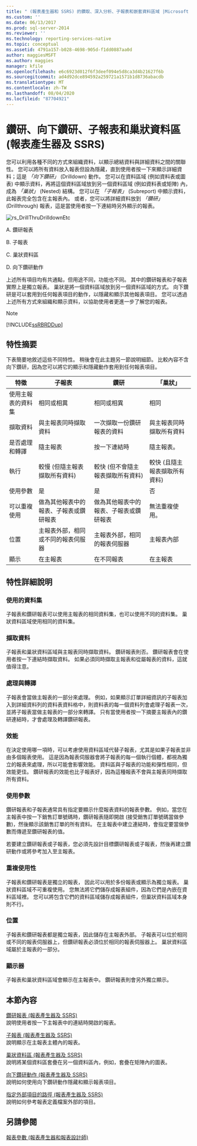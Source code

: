 ```yaml
---
title: " (報表產生器和 SSRS) 的鑽取、深入分析、子報表和嵌套資料區域 |Microsoft Docs"
ms.custom: ''
ms.date: 06/13/2017
ms.prod: sql-server-2014
ms.reviewer: ''
ms.technology: reporting-services-native
ms.topic: conceptual
ms.assetid: 4791a157-b028-4698-905d-f1dd0887aa0d
author: maggiesMSFT
ms.author: maggies
manager: kfile
ms.openlocfilehash: e6c6923d012f6f3deef094e5d8ca3d4b21627f6b
ms.sourcegitcommit: ad4d92dce894592a259721a1571b1d8736abacdb
ms.translationtype: MT
ms.contentlocale: zh-TW
ms.lasthandoff: 08/04/2020
ms.locfileid: "87704921"
---
```

# <a name="drillthrough-drilldown-subreports-and-nested-data-regions-report-builder-and-ssrs"></a>鑽研、向下鑽研、子報表和巢狀資料區 (報表產生器及 SSRS)
  您可以利用各種不同的方式來組織資料，以顯示總結資料與詳細資料之間的關聯性。  您可以將所有資料放入報表但設為隱藏，直到使用者按一下來顯示詳細資料；這是 *「向下鑽研」* (Drilldown) 動作。 您可以在資料區域 (例如資料表或圖表) 中顯示資料，再將這個資料區域放到另一個資料區域 (例如資料表或矩陣) 內，成為 *「巢狀」* (Nested) 結構。 您可以在 *「子報表」* (Subreport) 中顯示資料，此報表完全包含在主報表內。 或者，您可以將詳細資料放到 *「鑽研」* (Drillthrough) 報表，這是當使用者按一下連結時另外顯示的報表。  
  
 ![rs_DrillThruDrilldownEtc](../media/rs-drillthrudrilldownetc.gif "rs_DrillThruDrilldownEtc")  
  
 A. 鑽研報表  
  
 B. 子報表  
  
 C. 巢狀資料區  
  
 D. 向下鑽研動作  
  
 上述所有項目均有共通點，但用途不同，功能也不同。 其中的鑽研報表和子報表實際上是獨立報表。 巢狀是將一個資料區域放到另一個資料區域的方式。 向下鑽研是可以套用到任何報表項目的動作，以隱藏和顯示其他報表項目。 您可以透過上述所有方式來組織和顯示資料，以協助使用者更進一步了解您的報表。  
  
> [!NOTE]  
>  [!INCLUDE[ssRBRDDup](../../includes/ssrbrddup-md.md)]  
  
##  <a name="summary-of-characteristics"></a><a name="SummaryCharacteristics"></a> 特性摘要  
 下表簡要地敘述這些不同特性。 稍後會在此主題另一節說明細節。 比較內容不含向下鑽研，因為您可以將它的顯示和隱藏動作套用到任何報表項目。  
  
|特徵|子報表|鑽研|「巢狀」|  
|-----------|---------------|------------------|------------|  
|使用主報表的資料集|相同或相異|相同或相異|相同|  
|擷取資料|與主報表同時擷取資料|一次擷取一份鑽研報表的資料|與主報表同時擷取所有資料|  
|是否處理和轉譯|隨主報表|按一下連結時|隨主報表。|  
|執行|較慢 (但隨主報表擷取所有資料)|較快 (但不會隨主報表擷取所有資料)|較快 (且隨主報表擷取所有資料)|  
|使用參數|是|是|否|  
|可以重複使用|做為其他報表中的報表、子報表或鑽研報表|做為其他報表中的報表、子報表或鑽研報表|無法重複使用。|  
|位置|主報表外部，相同或不同的報表伺服器|主報表外部，相同的報表伺服器|主報表內部|  
|顯示|在主報表|在不同報表|在主報表|  
  

  
##  <a name="details-of-characteristics"></a><a name="Details"></a> 特性詳細說明  
  
###  <a name="datasets-they-use"></a><a name="Datasets"></a> 使用的資料集  
 子報表和鑽研報表可以使用主報表的相同資料集，也可以使用不同的資料集。 巢狀資料區域使用相同的資料集。  
  
###  <a name="retrieving-data"></a><a name="RetrieveData"></a> 擷取資料  
 子報表和巢狀資料區域與主報表同時擷取資料。 鑽研報表則否。 鑽研報表會在使用者按一下連結時擷取資料。 如果必須同時擷取主報表和從屬報表的資料，這就值得注意。  
  
###  <a name="processing-and-rendering"></a><a name="ProcessRender"></a> 處理與轉譯  
 子報表會當做主報表的一部分來處理。 例如，如果顯示訂單詳細資訊的子報表加入到詳細資料列的資料表資料格中，則資料表的每一個資料列會處理子報表一次，並將子報表當做主報表的一部分來轉譯。 只有當使用者按一下摘要主報表內的鑽研連結時，才會處理及轉譯鑽研報表。  
  
###  <a name="performance"></a><a name="Performance"></a> 效能  
 在決定使用哪一項時，可以考慮使用資料區域代替子報表，尤其是如果子報表並非由多個報表使用。 這是因為報表伺服器會將子報表的每一個執行個體，都視為獨立的報表來處理，所以可能會影響效能。 資料區與子報表的功能和彈性相同，但效能更佳。 鑽研報表的效能也比子報表好，因為這種報表不會與主報表同時擷取所有資料。  
  
###  <a name="use-of-parameters"></a><a name="Parameters"></a> 使用參數  
 鑽研報表和子報表通常具有指定要顯示什麼報表資料的報表參數。 例如，當您在主報表中按一下銷售訂單號碼時，鑽研報表隨即開啟 (接受銷售訂單號碼當做參數)，然後顯示該銷售訂單的所有資料。 在主報表中建立連結時，會指定要當做參數而傳遞至鑽研報表的值。  
  
 若要建立鑽研報表或子報表，您必須先設計目標鑽研報表或子報表，然後再建立鑽研動作或將參考加入至主報表。  
  
###  <a name="reusability"></a><a name="Reusability"></a> 重複使用性  
 子報表和鑽研報表是獨立的報表， 因此可以用於多份報表或顯示為獨立報表。 巢狀資料區域不可重複使用。 您無法將它們儲存成報表組件，因為它們是內嵌在資料區域裡。 您可以將包含它們的資料區域儲存成報表組件，但巢狀資料區域本身則不行。  
  
###  <a name="location"></a><a name="Location"></a> 位置  
 子報表和鑽研報表都是獨立報表，因此儲存在主報表外部。 子報表可以位於相同或不同的報表伺服器上，但鑽研報表必須位於相同的報表伺服器上。 巢狀資料區域屬於主報表的一部分。  
  
###  <a name="display"></a><a name="Display"></a> 顯示器  
 子報表和巢狀資料區域會顯示在主報表中。 鑽研報表則會另外獨立顯示。  
  

  
##  <a name="in-this-section"></a><a name="InThisSection"></a> 本節內容  
 [鑽研報表 &#40;報表產生器及 SSRS&#41;](drillthrough-reports-report-builder-and-ssrs.md)  
 說明使用者按一下主報表中的連結時開啟的報表。  
  
 [子報表 &#40;報表產生器及 SSRS&#41;](subreports-report-builder-and-ssrs.md)  
 說明顯示在主報表主體內的報表。  
  
 [巢狀資料區 &#40;報表產生器及 SSRS&#41;](nested-data-regions-report-builder-and-ssrs.md)  
 說明將某個資料區套疊在另一個資料區內，例如，套疊在矩陣內的圖表。  
  
 [向下鑽研動作 &#40;報表產生器及 SSRS&#41;](drilldown-action-report-builder-and-ssrs.md)  
 說明如何使用向下鑽研動作隱藏和顯示報表項目。  
  
 [指定外部項目的路徑 &#40;報表產生器及 SSRS&#41;](specifying-paths-to-external-items-report-builder-and-ssrs.md)  
 說明如何參考報表定義檔案外部的項目。  
  
## <a name="see-also"></a>另請參閱  
 [報表參數 &#40;報表產生器和報表設計師&#41;](report-parameters-report-builder-and-report-designer.md)  
  
  
